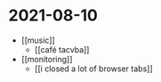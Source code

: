 # 2021-08-10

- [[music]]
  - [[café tacvba]]
- [[monitoring]]
  - [[i closed a lot of browser tabs]] 
